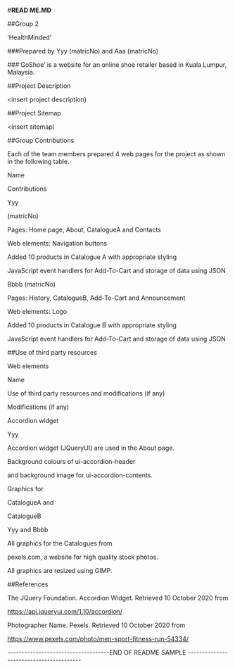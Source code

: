 
#**READ ME.MD** 

##Group 2 

‘HealthMinded' 

###Prepared by Yyy (matricNo) and Aaa (matricNo) 

###‘GoShoe’ is a website for an online shoe retailer based in Kuala Lumpur, Malaysia. 

 

 

 

##Project Description 

<insert project description) 

 

##Project Sitemap 

<insert sitemap) 

 

##Group Contributions 

 

Each of the team members prepared 4 web pages for the project as shown in the following table. 

 

Name 

Contributions 

Yyy 

(matricNo) 

Pages: Home page, About, CatalogueA and Contacts 

 Web elements: Navigation buttons 

Added 10 products in Catalogue A with appropriate styling 

JavaScript event handlers for Add-To-Cart and storage of data using JSON 

 

Bbbb (matricNo) 

Pages: History, CatalogueB, Add-To-Cart and Announcement 

Web elements: Logo 

Added 10 products in Catalogue B with appropriate styling 

JavaScript event handlers for Add-To-Cart and storage of data using JSON 

 

 

 

 

 

 

 

 

 

 

 

 

 

 

##Use of third party resources 

 

 

Web elements 

Name 

Use of third party resources and modifications (if any) 

 

Modifications (if any) 

Accordion widget 

Yyy 

 

Accordion widget (JQueryUI) are used in the About page.  

 

Background colours of ui-accordion-header 

and background image for ui-accordion-contents. 

 

Graphics for 

CatalogueA and 

CatalogueB 

Yyy and Bbbb  

All graphics for the Catalogues from 

pexels.com, a website for high quality stock photos. 

 

All graphics are resized using GIMP. 

 

##References 

 

The JQuery Foundation. Accordion Widget. Retrieved 10 October 2020 from 

https://api.jqueryui.com/1.10/accordion/ 

 

Photographer Name. Pexels. Retrieved 10 October 2020 from 

https://www.pexels.com/photo/men-sport-fitness-run-54334/ 

 

------------------------------------END OF README SAMPLE ---------------------------------------- 
